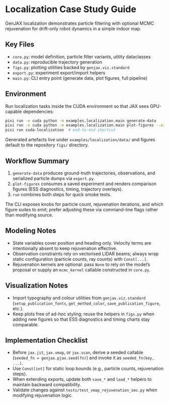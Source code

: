 # Localization Case Study Guide

GenJAX localization demonstrates particle filtering with optional MCMC rejuvenation for drift-only robot dynamics in a simple indoor map.

## Key Files
- `core.py`: model definition, particle filter variants, utility dataclasses
- `data.py`: reproducible trajectory generation
- `figs.py`: plotting utilities backed by `genjax.viz.standard`
- `export.py`: experiment export/import helpers
- `main.py`: CLI entry point (generate data, plot figures, full pipeline)

## Environment
Run localization tasks inside the CUDA environment so that JAX sees GPU-capable dependencies:

```bash
pixi run -e cuda python -m examples.localization.main generate-data
pixi run -e cuda python -m examples.localization.main plot-figures --experiment-name <name>
pixi run cuda-localization  # end-to-end shortcut
```

Generated artefacts live under `examples/localization/data/` and figures default to the repository `figs/` directory.

## Workflow Summary
1. `generate-data` produces ground-truth trajectories, observations, and serialized particle dumps via `export.py`.
2. `plot-figures` consumes a saved experiment and renders comparison figures (ESS diagnostics, timing, trajectory overlays).
3. `run` combines both steps for quick smoke tests.

The CLI exposes knobs for particle count, rejuvenation iterations, and which figure suites to emit; prefer adjusting these via command-line flags rather than modifying source.

## Modeling Notes
- State variables cover position and heading only. Velocity terms are intentionally absent to keep rejuvenation effective.
- Observation constraints rely on vectorised LIDAR beams; always wrap static configuration (particle counts, ray counts) with `Const[...]`.
- Rejuvenation kernels are optional: pass `None` to rely on the model’s proposal or supply an `mcmc_kernel` callable constructed in `core.py`.

## Visualization Notes
- Import typography and colour utilities from `genjax.viz.standard` (`setup_publication_fonts`, `get_method_color`, `save_publication_figure`, etc.).
- Keep plots free of ad-hoc styling; reuse the helpers in `figs.py` when adding new figures so that ESS diagnostics and timing charts stay comparable.

## Implementation Checklist
- Before `jax.jit`, `jax.vmap`, or `jax.scan`, derive a seeded callable (`seeded_fn = genjax.pjax.seed(fn)`) and invoke it as `seeded_fn(key, ...)`.
- Use `Const[int]` for static loop bounds (e.g., particle counts, rejuvenation steps).
- When extending exports, update both `save_*` and `load_*` helpers to maintain backward compatibility.
- Validate changes against `tests/test_vmap_rejuvenation_smc.py` when modifying rejuvenation logic.
